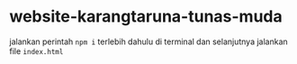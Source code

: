 # website-karangtaruna-tunas-muda
jalankan perintah `npm i` terlebih dahulu di terminal dan selanjutnya jalankan file `index.html`
